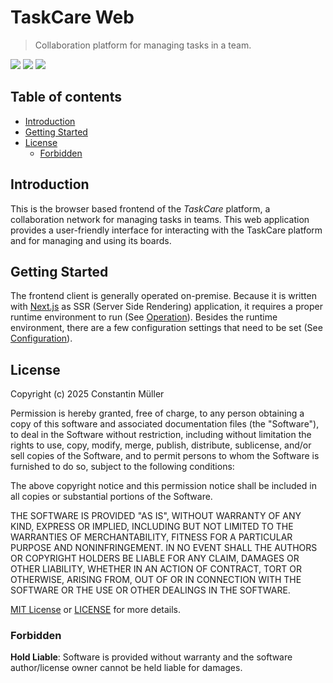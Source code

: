 # TaskCare Web

> Collaboration platform for managing tasks in a team.

![](https://img.shields.io/badge/React-19-blue?logo=react)
![](https://img.shields.io/badge/Next.js-15-black?logo=next.js)
![](https://img.shields.io/badge/CSS%20Library-Tailwind%20CSS-blue?logo=tailwindcss)

## Table of contents

- [Introduction](#introduction)
- [Getting Started](#getting-started)
- [License](#license)
  - [Forbidden](#forbidden)

## Introduction

This is the browser based frontend of the _TaskCare_ platform, a collaboration
network for managing tasks in teams. This web application provides a user-friendly
interface for interacting with the TaskCare platform and for managing and using
its boards.

## Getting Started

The frontend client is generally operated on-premise. Because it is written with
[Next.js](https://nextjs.org/) as SSR (Server Side Rendering) application, it
requires a proper runtime environment to run (See [Operation](docs/operation.md)).
Besides the runtime environment, there are a few configuration settings that need
to be set (See [Configuration](docs/configuration.md)).

## License

Copyright (c) 2025 Constantin Müller

Permission is hereby granted, free of charge, to any person obtaining a copy
of this software and associated documentation files (the "Software"), to deal
in the Software without restriction, including without limitation the rights
to use, copy, modify, merge, publish, distribute, sublicense, and/or sell
copies of the Software, and to permit persons to whom the Software is
furnished to do so, subject to the following conditions:

The above copyright notice and this permission notice shall be included in all
copies or substantial portions of the Software.

THE SOFTWARE IS PROVIDED "AS IS", WITHOUT WARRANTY OF ANY KIND, EXPRESS OR
IMPLIED, INCLUDING BUT NOT LIMITED TO THE WARRANTIES OF MERCHANTABILITY,
FITNESS FOR A PARTICULAR PURPOSE AND NONINFRINGEMENT. IN NO EVENT SHALL THE
AUTHORS OR COPYRIGHT HOLDERS BE LIABLE FOR ANY CLAIM, DAMAGES OR OTHER
LIABILITY, WHETHER IN AN ACTION OF CONTRACT, TORT OR OTHERWISE, ARISING FROM,
OUT OF OR IN CONNECTION WITH THE SOFTWARE OR THE USE OR OTHER DEALINGS IN THE
SOFTWARE.

[MIT License](https://opensource.org/licenses/MIT) or [LICENSE](LICENSE) for
more details.

### Forbidden

**Hold Liable**: Software is provided without warranty and the software
author/license owner cannot be held liable for damages.
